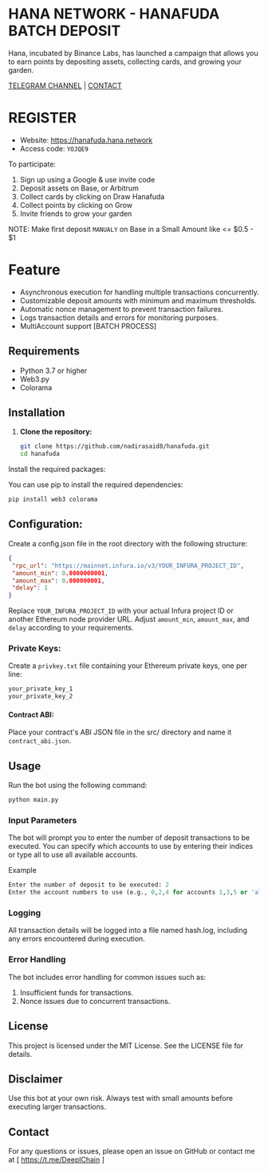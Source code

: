 # HANA NETWORK - HANAFUDA BATCH DEPOSIT

Hana, incubated by Binance Labs, has launched a campaign that allows you to earn points by depositing assets, collecting cards, and growing your garden.

[TELEGRAM CHANNEL](https://t.me/Deeplchain) | [CONTACT](https://t.me/imspecials)

# REGISTER
- Website: https://hanafuda.hana.network
- Access code: `YOJQE9`

To participate:
1. Sign up using a Google & use invite code
2. Deposit assets on Base, or Arbitrum
3. Collect cards by clicking on Draw Hanafuda
4. Collect points by clicking on Grow
5. Invite friends to grow your garden

NOTE: Make first deposit `MANUALY` on Base in a Small Amount like <= $0.5 - $1

# Feature
 - Asynchronous execution for handling multiple transactions concurrently.
 - Customizable deposit amounts with minimum and maximum thresholds.
 - Automatic nonce management to prevent transaction failures.
 - Logs transaction details and errors for monitoring purposes.
 - MultiAccount support [BATCH PROCESS] 

## Requirements

- Python 3.7 or higher
- Web3.py
- Colorama

## Installation

1. **Clone the repository:**

   ```bash
   git clone https://github.com/nadirasaid8/hanafuda.git
   cd hanafuda
   ```
   
Install the required packages:

You can use pip to install the required dependencies:

   ```bash
pip install web3 colorama
   ```
## Configuration:

Create a config.json file in the root directory with the following structure:

   ```json
{
    "rpc_url": "https://mainnet.infura.io/v3/YOUR_INFURA_PROJECT_ID",
    "amount_min": 0.0000000001,
    "amount_max": 0.000000001,
    "delay": 1
}
   ```

Replace `YOUR_INFURA_PROJECT_ID` with your actual Infura project ID or another Ethereum node provider URL.
Adjust `amount_min`, `amount_max`, and `delay` according to your requirements.

### Private Keys:
Create a `privkey.txt` file containing your Ethereum private keys, one per line:

   ```txt
your_private_key_1
your_private_key_2
   ```

#### Contract ABI:

Place your contract's ABI JSON file in the src/ directory and name it `contract_abi.json`.

## Usage
Run the bot using the following command:

   ```bash
python main.py
   ```

### Input Parameters
The bot will prompt you to enter the number of deposit transactions to be executed.
You can specify which accounts to use by entering their indices or type all to use all available accounts.

Example
   ```python
Enter the number of deposit to be executed: 2
Enter the account numbers to use (e.g., 0,2,4 for accounts 1,3,5 or 'all' for all accounts): all
   ```

### Logging
All transaction details will be logged into a file named hash.log, including any errors encountered during execution.

### Error Handling
The bot includes error handling for common issues such as:

1. Insufficient funds for transactions.
2. Nonce issues due to concurrent transactions.

## License
This project is licensed under the MIT License. See the LICENSE file for details.

## Disclaimer
Use this bot at your own risk. Always test with small amounts before executing larger transactions.

## Contact
For any questions or issues, please open an issue on GitHub or contact me at [ https://t.me/DeeplChain ]